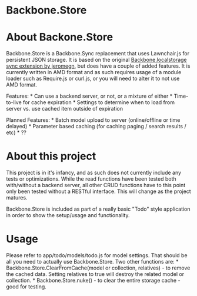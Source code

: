 Backbone.Store
======================================================================

# About Backone.Store
Backbone.Store is a Backbone.Sync replacement that uses Lawnchair.js for persistent JSON storage. It is based on the original [Backbone.localstorage 
sync extension by jeromegn](https://github.com/jeromegn/Backbone.localStorage), but does have a couple of added features.  It is currently written in AMD format and as such
requires usage of a module loader such as Require.js or curl.js, or you will need to alter it to not use AMD format.

Features:
	* Can use a backend server, or not, or a mixture of either
	* Time-to-live for cache expiration
	* Settings to determine when to load from server vs. use cached item outside of expiration
	
Planned Features:
	* Batch model upload to server (online/offline or time delayed)
	* Parameter based caching (for caching paging / search results / etc)
	* ??

# About this project
This project is in it's infancy, and as such does not currently include any tests or optimizations. While the read functions have been tested both with/without 
a backend server, all other CRUD functions have to this point only been tested without a RESTful interface. This will change as the project matures.  

Backbone.Store is included as part of a really basic "Todo" style application in order to show the setup/usage and functionality. 

# Usage
Please refer to app/todo/models/todo.js for model settings. That should be all you need to actually use Backbone.Store.  Two other functions are:
	* Backbone.Store.ClearFromCache(model or collection, relatives)  - to remove the cached data. Setting relatives to true will destroy the related model or collection.
	* Backbone.Store.nuke() - to clear the entire storage cache - good for testing.
	

